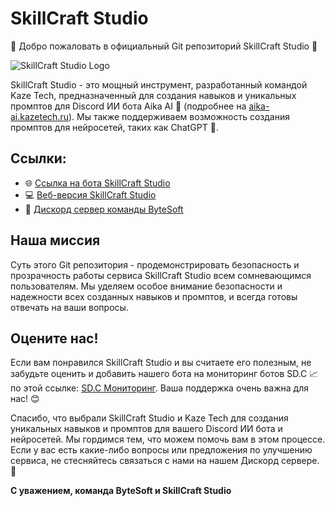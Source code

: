 # SkillCraft Studio

🚀 Добро пожаловать в официальный Git репозиторий SkillCraft Studio 🚀

![SkillCraft Studio Logo](https://cdn.discordapp.com/avatars/1131215558164103259/ddbafaa79a780640ef32b35baae11a88.png)

SkillCraft Studio - это мощный инструмент, разработанный командой Kaze Tech, предназначенный для создания навыков и уникальных промптов для Discord ИИ бота Aika AI 🤖 (подробнее на [aika-ai.kazetech.ru](https://aika-ai.kazetech.ru)). Мы также поддерживаем возможность создания промптов для нейросетей, таких как ChatGPT 🧠.

## Ссылки:
- 🌐 [Ссылка на бота SkillCraft Studio](https://clck.ru/35eMw4)
- 💻 [Веб-версия SkillCraft Studio](https://skillcraft.kazetech.ru/web)
- 💬 [Дискорд сервер команды ByteSoft](https://discord.gg/kazetech)

## Наша миссия
Суть этого Git репозитория - продемонстрировать безопасность и прозрачность работы сервиса SkillCraft Studio всем сомневающимся пользователям. Мы уделяем особое внимание безопасности и надежности всех созданных навыков и промптов, и всегда готовы отвечать на ваши вопросы.

## Оцените нас!
Если вам понравился SkillCraft Studio и вы считаете его полезным, не забудьте оценить и добавить нашего бота на мониторинг ботов SD.C 📈 по этой ссылке: [SD.C Мониторинг](https://clck.ru/35eN7B). Ваша поддержка очень важна для нас! 😊

Спасибо, что выбрали SkillCraft Studio и Kaze Tech для создания уникальных навыков и промптов для вашего Discord ИИ бота и нейросетей. Мы гордимся тем, что можем помочь вам в этом процессе. Если у вас есть какие-либо вопросы или предложения по улучшению сервиса, не стесняйтесь связаться с нами на нашем Дискорд сервере. 🙌

**С уважением, команда ByteSoft и SkillCraft Studio**
